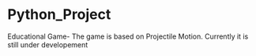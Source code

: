 # Python_Project
Educational Game-
The game is based on Projectile Motion.
Currently it is still under developement
